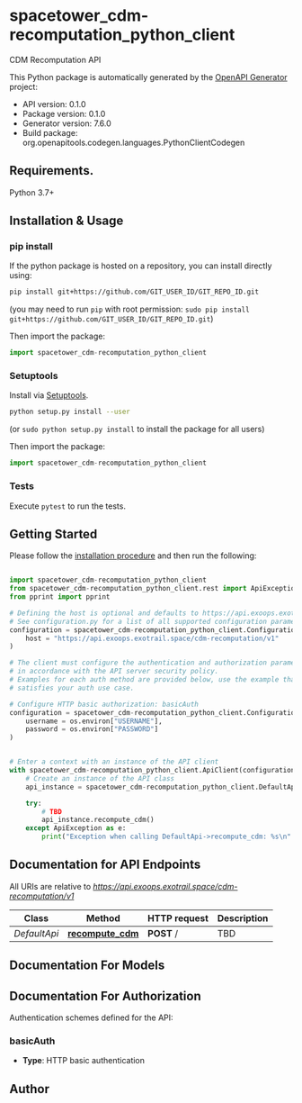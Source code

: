 # spacetower_cdm-recomputation_python_client
CDM Recomputation API

This Python package is automatically generated by the [OpenAPI Generator](https://openapi-generator.tech) project:

- API version: 0.1.0
- Package version: 0.1.0
- Generator version: 7.6.0
- Build package: org.openapitools.codegen.languages.PythonClientCodegen

## Requirements.

Python 3.7+

## Installation & Usage
### pip install

If the python package is hosted on a repository, you can install directly using:

```sh
pip install git+https://github.com/GIT_USER_ID/GIT_REPO_ID.git
```
(you may need to run `pip` with root permission: `sudo pip install git+https://github.com/GIT_USER_ID/GIT_REPO_ID.git`)

Then import the package:
```python
import spacetower_cdm-recomputation_python_client
```

### Setuptools

Install via [Setuptools](http://pypi.python.org/pypi/setuptools).

```sh
python setup.py install --user
```
(or `sudo python setup.py install` to install the package for all users)

Then import the package:
```python
import spacetower_cdm-recomputation_python_client
```

### Tests

Execute `pytest` to run the tests.

## Getting Started

Please follow the [installation procedure](#installation--usage) and then run the following:

```python

import spacetower_cdm-recomputation_python_client
from spacetower_cdm-recomputation_python_client.rest import ApiException
from pprint import pprint

# Defining the host is optional and defaults to https://api.exoops.exotrail.space/cdm-recomputation/v1
# See configuration.py for a list of all supported configuration parameters.
configuration = spacetower_cdm-recomputation_python_client.Configuration(
    host = "https://api.exoops.exotrail.space/cdm-recomputation/v1"
)

# The client must configure the authentication and authorization parameters
# in accordance with the API server security policy.
# Examples for each auth method are provided below, use the example that
# satisfies your auth use case.

# Configure HTTP basic authorization: basicAuth
configuration = spacetower_cdm-recomputation_python_client.Configuration(
    username = os.environ["USERNAME"],
    password = os.environ["PASSWORD"]
)


# Enter a context with an instance of the API client
with spacetower_cdm-recomputation_python_client.ApiClient(configuration) as api_client:
    # Create an instance of the API class
    api_instance = spacetower_cdm-recomputation_python_client.DefaultApi(api_client)

    try:
        # TBD
        api_instance.recompute_cdm()
    except ApiException as e:
        print("Exception when calling DefaultApi->recompute_cdm: %s\n" % e)

```

## Documentation for API Endpoints

All URIs are relative to *https://api.exoops.exotrail.space/cdm-recomputation/v1*

Class | Method | HTTP request | Description
------------ | ------------- | ------------- | -------------
*DefaultApi* | [**recompute_cdm**](docs/DefaultApi.md#recompute_cdm) | **POST** / | TBD


## Documentation For Models



<a id="documentation-for-authorization"></a>
## Documentation For Authorization


Authentication schemes defined for the API:
<a id="basicAuth"></a>
### basicAuth

- **Type**: HTTP basic authentication


## Author




